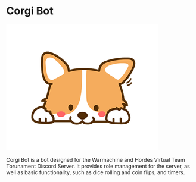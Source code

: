 # Corgi Bot

![](images/Corgibot.png)

Corgi Bot is a bot designed for the Warmachine and Hordes Virtual Team Torunament Discord Server. It provides role management for the server, as well as basic functionality, such as dice rolling and coin flips, and timers.
